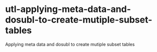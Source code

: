# utl-applying-meta-data-and-dosubl-to-create-mutiple-subset-tables
Applying meta data and dosubl to create mutiple subset tables 
